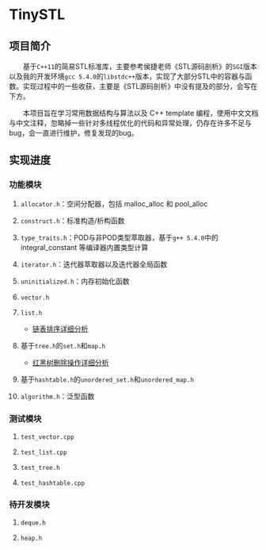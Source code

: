 # TinySTL

## 项目简介

&emsp;&emsp;基于`C++11`的简易STL标准库，主要参考侯捷老师《STL源码剖析》的`SGI`版本以及我的开发环境`gcc 5.4.0`的`libstdc++`版本，实现了大部分STL中的容器与函数。实现过程中的一些收获，主要是《STL源码剖析》中没有提及的部分，会写在下方。

&emsp;&emsp;本项目旨在学习常用数据结构与算法以及 C++ template 编程，使用中文文档与中文注释，忽略掉一些针对多线程优化的代码和异常处理，仍存在许多不足与bug，会一直进行维护，修复发现的bug。

## 实现进度

### 功能模块

1. `allocator.h`：空间分配器，包括 malloc_alloc 和 pool_alloc

2. `construct.h`：标准构造/析构函数

3. `type_traits.h`：POD与非POD类型萃取器，基于`g++ 5.4.0`中的 integral_constant 等编译器内置类型计算

4. `iterator.h`：迭代器萃取器以及迭代器全局函数

5. `uninitialized.h`：内存初始化函数

6. `vector.h`

7. `list.h`
    - [链表排序详细分析](https://ysw1912.github.io/post/cc++/stl02/)

8. 基于`tree.h`的`set.h`和`map.h`
      - [红黑树删除操作详细分析](https://ysw1912.github.io/post/cc++/stl01/)

9. 基于`hashtable.h`的`unordered_set.h`和`unordered_map.h`

10. `algorithm.h`：泛型函数

### 测试模块

1. `test_vector.cpp`

2. `test_list.cpp`

3. `test_tree.h`

4. `test_hashtable.cpp`

### 待开发模块

1. `deque.h`

2. `heap.h`

